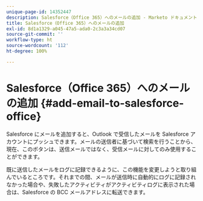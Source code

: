 ```yaml
---
unique-page-id: 14352447
description: Salesforce（Office 365）へのメールの追加 - Marketo ドキュメント - 製品ドキュメント
title: Salesforce（Office 365）へのメールの追加
exl-id: 8d1a1329-a045-47a5-ada0-2c3a3a34cd07
source-git-commit: ''
workflow-type: ht
source-wordcount: '112'
ht-degree: 100%

---
```


# Salesforce（Office 365）へのメールの追加 {#add-email-to-salesforce-office}

Salesforce にメールを追加すると、Outlook で受信したメールを Salesforce アカウントにプッシュできます。メールの送信者に基づいて検索を行うことから、現在、このボタンは、送信メールではなく、受信メールに対してのみ使用することができます。

既に送信したメールをログに記録できるように、この機能を変更しようと取り組んでいるところです。それまでの間、メールが送信時に自動的にログに記録されなかった場合や、失敗したアクティビティがアクティビティログに表示された場合は、Salesforce の BCC メールアドレスに転送できます。
